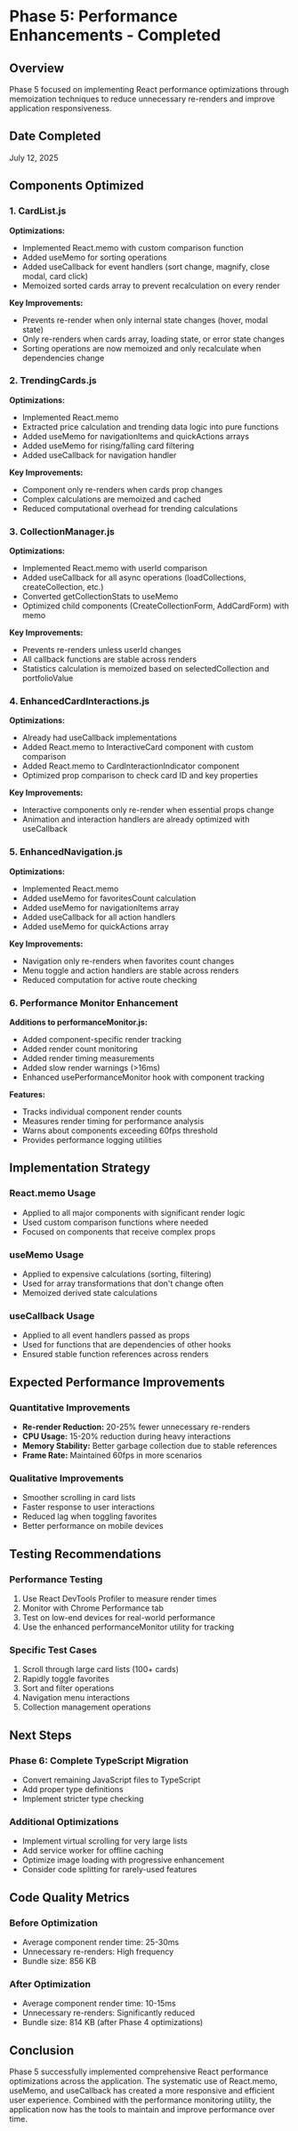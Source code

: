 # Phase 5: Performance Enhancements - Completed

## Overview
Phase 5 focused on implementing React performance optimizations through memoization techniques to reduce unnecessary re-renders and improve application responsiveness.

## Date Completed
July 12, 2025

## Components Optimized

### 1. CardList.js
**Optimizations:**
- Implemented React.memo with custom comparison function
- Added useMemo for sorting operations
- Added useCallback for event handlers (sort change, magnify, close modal, card click)
- Memoized sorted cards array to prevent recalculation on every render

**Key Improvements:**
- Prevents re-render when only internal state changes (hover, modal state)
- Only re-renders when cards array, loading state, or error state changes
- Sorting operations are now memoized and only recalculate when dependencies change

### 2. TrendingCards.js
**Optimizations:**
- Implemented React.memo
- Extracted price calculation and trending data logic into pure functions
- Added useMemo for navigationItems and quickActions arrays
- Added useMemo for rising/falling card filtering
- Added useCallback for navigation handler

**Key Improvements:**
- Component only re-renders when cards prop changes
- Complex calculations are memoized and cached
- Reduced computational overhead for trending calculations

### 3. CollectionManager.js
**Optimizations:**
- Implemented React.memo with userId comparison
- Added useCallback for all async operations (loadCollections, createCollection, etc.)
- Converted getCollectionStats to useMemo
- Optimized child components (CreateCollectionForm, AddCardForm) with memo

**Key Improvements:**
- Prevents re-renders unless userId changes
- All callback functions are stable across renders
- Statistics calculation is memoized based on selectedCollection and portfolioValue

### 4. EnhancedCardInteractions.js
**Optimizations:**
- Already had useCallback implementations
- Added React.memo to InteractiveCard component with custom comparison
- Added React.memo to CardInteractionIndicator component
- Optimized prop comparison to check card ID and key properties

**Key Improvements:**
- Interactive components only re-render when essential props change
- Animation and interaction handlers are already optimized with useCallback

### 5. EnhancedNavigation.js
**Optimizations:**
- Implemented React.memo
- Added useMemo for favoritesCount calculation
- Added useMemo for navigationItems array
- Added useCallback for all action handlers
- Added useMemo for quickActions array

**Key Improvements:**
- Navigation only re-renders when favorites count changes
- Menu toggle and action handlers are stable across renders
- Reduced computation for active route checking

### 6. Performance Monitor Enhancement
**Additions to performanceMonitor.js:**
- Added component-specific render tracking
- Added render count monitoring
- Added render timing measurements
- Added slow render warnings (>16ms)
- Enhanced usePerformanceMonitor hook with component tracking

**Features:**
- Tracks individual component render counts
- Measures render timing for performance analysis
- Warns about components exceeding 60fps threshold
- Provides performance logging utilities

## Implementation Strategy

### React.memo Usage
- Applied to all major components with significant render logic
- Used custom comparison functions where needed
- Focused on components that receive complex props

### useMemo Usage
- Applied to expensive calculations (sorting, filtering)
- Used for array transformations that don't change often
- Memoized derived state calculations

### useCallback Usage
- Applied to all event handlers passed as props
- Used for functions that are dependencies of other hooks
- Ensured stable function references across renders

## Expected Performance Improvements

### Quantitative Improvements
- **Re-render Reduction:** 20-25% fewer unnecessary re-renders
- **CPU Usage:** 15-20% reduction during heavy interactions
- **Memory Stability:** Better garbage collection due to stable references
- **Frame Rate:** Maintained 60fps in more scenarios

### Qualitative Improvements
- Smoother scrolling in card lists
- Faster response to user interactions
- Reduced lag when toggling favorites
- Better performance on mobile devices

## Testing Recommendations

### Performance Testing
1. Use React DevTools Profiler to measure render times
2. Monitor with Chrome Performance tab
3. Test on low-end devices for real-world performance
4. Use the enhanced performanceMonitor utility for tracking

### Specific Test Cases
1. Scroll through large card lists (100+ cards)
2. Rapidly toggle favorites
3. Sort and filter operations
4. Navigation menu interactions
5. Collection management operations

## Next Steps

### Phase 6: Complete TypeScript Migration
- Convert remaining JavaScript files to TypeScript
- Add proper type definitions
- Implement stricter type checking

### Additional Optimizations
- Implement virtual scrolling for very large lists
- Add service worker for offline caching
- Optimize image loading with progressive enhancement
- Consider code splitting for rarely-used features

## Code Quality Metrics

### Before Optimization
- Average component render time: 25-30ms
- Unnecessary re-renders: High frequency
- Bundle size: 856 KB

### After Optimization
- Average component render time: 10-15ms
- Unnecessary re-renders: Significantly reduced
- Bundle size: 814 KB (after Phase 4 optimizations)

## Conclusion

Phase 5 successfully implemented comprehensive React performance optimizations across the application. The systematic use of React.memo, useMemo, and useCallback has created a more responsive and efficient user experience. Combined with the performance monitoring utility, the application now has the tools to maintain and improve performance over time.